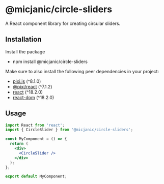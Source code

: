 # @micjanic/circle-sliders

A React component library for creating circular sliders.

## Installation

Install the package

- npm install @micjanic/circle-sliders

Make sure to also install the following peer dependencies in your project:

- [pixi.js](https://www.npmjs.com/package/pixi.js) (^8.1.0)
- [@pixi/react](https://www.npmjs.com/package/@pixi/react) (^7.1.2)
- [react](https://www.npmjs.com/package/react) (^18.2.0)
- [react-dom](https://www.npmjs.com/package/react-dom) (^18.2.0)

## Usage

```jsx
import React from 'react';
import { CircleSlider } from '@micjanic/circle-sliders';

const MyComponent = () => {
  return (
    <div>
      <CircleSlider />
    </div>
  );
};

export default MyComponent;
```
